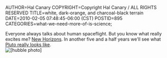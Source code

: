 AUTHOR=Hal Canary
COPYRIGHT=Copyright Hal Canary / ALL RIGHTS RESERVED
TITLE=white, dark-orange, and charcoal-black terrain
DATE=2010-02-05 07:48:45-06:00 (CST)
POSTID=895
CATEGORIES=what-we-need-more-of-is-science;

Everyone always talks about human spaceflight. But you know what really excites me? [New Horizons](http://en.wikipedia.org/wiki/New_Horizons). In another five and a half years we'll see what [Pluto really looks like](http://hubblesite.org/newscenter/archive/releases/2010/06).  
![[hubble photo]](https://halcanary.org/images/Hubble_Maps_of_Pluto_hs-2010-06-a-web.jpg)
